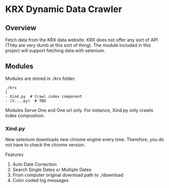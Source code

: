 # KRX Dynamic Data Crawler

## Overview

<p>

Fetch data from the KRX data website.
KRX does not offer any sort of API
(They are very dumb at this sort of thing).
The module included in this project will 
support fetching data with selenium.

</p>

## Modules
<p> 

Modules are stored in ./krx folder.
```
./krx
|
- Xind.py  # Crawl index component
- (X....py)  # TBD
```
Modules Serve One and One url only. 
For instance, Xind.py only crawls index composition.

</p>


### Xind.py
<p>
New selenium downloads new chrome engine every time. 
Therefore, you do not have to check the chrome version. 
</p>

<p>
Features

1. Auto Date Correction 
2. Search Single Dates or Multiple Dates
3. From computer original download path to ./download
4. Color coded log messages


</p>

## 